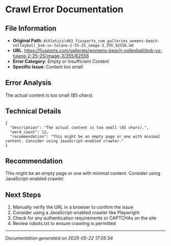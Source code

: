 # Crawl Error Documentation

## File Information
- **Original Path**: `Athletics\403_fiusports_com_galleries_womens-beach-volleyball_bvb-vs-tulane-2-25-25_image-3_355_62556.md`
- **URL**: https://fiusports.com/galleries/womens-beach-volleyball/bvb-vs-tulane-2-25-25/image-3/355/62556
- **Error Category**: Empty or Insufficient Content
- **Specific Issue**: Content too small

## Error Analysis
The actual content is too small (85 chars).

## Technical Details
```
{
  "description": "The actual content is too small (85 chars).",
  "word_count": 12,
  "recommendation": "This might be an empty page or one with minimal content. Consider using JavaScript-enabled crawler."
}
```

## Recommendation
This might be an empty page or one with minimal content. Consider using JavaScript-enabled crawler.

## Next Steps
1. Manually verify the URL in a browser to confirm the issue
2. Consider using a JavaScript-enabled crawler like Playwright
3. Check for any authentication requirements or CAPTCHAs on the site
4. Review robots.txt to ensure crawling is permitted

---
*Documentation generated on 2025-05-22 17:05:34*
